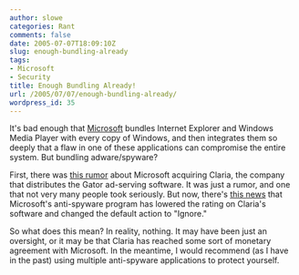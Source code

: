 ```yaml
---
author: slowe
categories: Rant
comments: false
date: 2005-07-07T18:09:10Z
slug: enough-bundling-already
tags:
- Microsoft
- Security
title: Enough Bundling Already!
url: /2005/07/07/enough-bundling-already/
wordpress_id: 35
---
```


It's bad enough that [Microsoft](http://www.microsoft.com/) bundles Internet Explorer and Windows Media Player with every copy of Windows, and then integrates them so deeply that a flaw in one of these applications can compromise the entire system. But bundling adware/spyware?

First, there was [this rumor](http://www.eweek.com/article2/0,1759,1833611,00.asp) about Microsoft acquiring Claria, the company that distributes the Gator ad-serving software. It was just a rumor, and one that not very many people took seriously. But now, there's [this news](http://www.eweek.com/article2/0,1759,1834607,00.asp) that Microsoft's anti-spyware program has lowered the rating on Claria's software and changed the default action to "Ignore."

So what does this mean? In reality, nothing. It may have been just an oversight, or it may be that Claria has reached some sort of monetary agreement with Microsoft. In the meantime, I would recommend (as I have in the past) using multiple anti-spyware applications to protect yourself.
